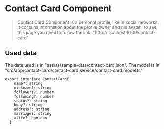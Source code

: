 # Contact Card Component
> Contact Card Component is a personal profile, like in social networks. It contains information about the profile owner and his avatar.
To see this page you need to follow the link: "http://localhost:8100/contact-card"

## Used data
The data used is in "assets/sample-data/contact-card.json".
The model is in "src/app/contact-card/contact-card.service/contact-card.model.ts"
```
export interface ContactCard{
    name?: string
    nickname?: string
    followers?: number
    following?: number
    status?: string
    bday?: string
    address?: string
    marriage?: string
    alife?: boolean
  }
```